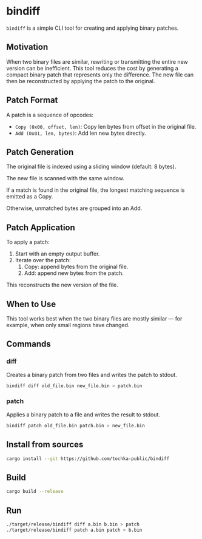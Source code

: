 # bindiff

`bindiff` is a simple CLI tool for creating and applying binary patches.

## Motivation
When two binary files are similar, rewriting or transmitting the entire new version can be inefficient. This tool reduces the cost by generating a compact binary patch that represents only the difference. The new file can then be reconstructed by applying the patch to the original.

## Patch Format
A patch is a sequence of opcodes:

* `Copy (0x00, offset, len)`: Copy len bytes from offset in the original file.
* `Add (0x01, len, bytes)`: Add len new bytes directly.

## Patch Generation
The original file is indexed using a sliding window (default: 8 bytes).

The new file is scanned with the same window.

If a match is found in the original file, the longest matching sequence is emitted as a Copy.

Otherwise, unmatched bytes are grouped into an Add.

## Patch Application
To apply a patch:

1. Start with an empty output buffer.
2. Iterate over the patch:
    1. Copy: append bytes from the original file.
    2. Add: append new bytes from the patch.

This reconstructs the new version of the file.

## When to Use
This tool works best when the two binary files are mostly similar — for example, when only small regions have changed.

## Commands

### diff

Creates a binary patch from two files and writes the patch to stdout.

```sh
bindiff diff old_file.bin new_file.bin > patch.bin
```

### patch

Applies a binary patch to a file and writes the result to stdout.

```sh
bindiff patch old_file.bin patch.bin > new_file.bin
```

## Install from sources

```sh
cargo install --git https://github.com/tochka-public/bindiff
```

## Build

```sh
cargo build --release
```

## Run

```sh
./target/release/bindiff diff a.bin b.bin > patch
./target/release/bindiff patch a.bin patch > b.bin
```
